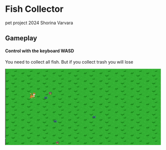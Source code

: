 # Fish Collector
pet project 2024 Shorina Varvara

## Gameplay
#### Control with the keyboard WASD 
You need to collect all fish. But if you collect trash you will lose

![alt text](https://github.com/shorivar2020/fishCollectionsByCat/blob/master/game_img.png)
